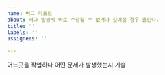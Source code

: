```yaml
---
name: 버그 리포트
about: 버그 발생시 바로 수정할 수 없거나 길어질 경우 올린다.
title: ''
labels: ''
assignees: ''

---
```


어느곳을 작업하다 어떤 문제가 발생했는지 기술
